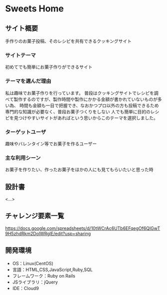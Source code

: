 # Sweets Home

## サイト概要
手作りのお菓子投稿、そのレシピを共有できるクッキングサイト

### サイトテーマ
初めてでも簡単にお菓子作りができるサイト

### テーマを選んだ理由
私は趣味でお菓子作りを行っています。
普段はクッキングサイトでレシピを調べて製作するのですが、製作時間や製作にかかる金額が書かれていないものが多い為、
時間も金額も一目で把握でき、なおかつプロ以外の方も投稿できるため専門的な知識が必要なく、普段お菓子つくりをしない
人でも簡単に目的のレシピを見つけやすいサイトがあればという思いからこのテーマを選択しました。



### ターゲットユーザ
趣味やバレンタイン等でお菓子を作るユーザー

### 主な利用シーン
お菓子を作りたい、作ったお菓子をほかの人にも見てもらいたいと思った時

## 設計書
<...>

## チャレンジ要素一覧
https://docs.google.com/spreadsheets/d/10tWCrAc6UTb6EFqegOf6QIGwT9H5zhdRkm2DolWRgIE/edit?usp=sharing

## 開発環境
- OS：Linux(CentOS)
- 言語：HTML,CSS,JavaScript,Ruby,SQL
- フレームワーク：Ruby on Rails
- JSライブラリ：jQuery
- IDE：Cloud9
